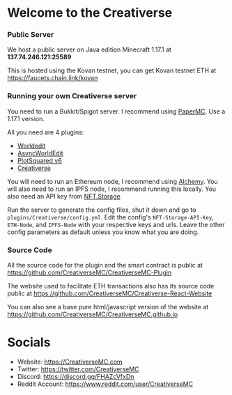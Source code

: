 # Welcome to the Creativerse

### Public Server
We host a public server on Java edition Minecraft 1.17.1 at **137.74.246.121:25589**

This is hosted using the Kovan testnet, you can get Kovan testnet ETH at https://faucets.chain.link/kovan

### Running your own Creativerse server
You need to run a Bukkit/Spigot server. I recommend using [PaperMC](https://papermc.io/). Use a 1.17.1 version.

All you need are 4 plugins:
- [Worldedit](https://dev.bukkit.org/projects/worldedit)
- [AsyncWorldEdit](https://www.spigotmc.org/resources/asyncworldedit.327/)
- [PlotSquared v6](https://www.spigotmc.org/resources/plotsquared-v6.77506/)
- [Creativerse](https://github.com/CreativerseMC/CreativerseMC-Plugin/releases)

You will need to run an Ethereum node, I recommend using [Alchemy](https://www.alchemy.com/). You will also need to run an IPFS node, I recommend running this locally. You also need an API key from [NFT.Storage](https://nft.storage)

Run the server to generate the config files, shut it down and go to `plugins/Creativerse/config.yml`. Edit the config's `NFT-Storage-API-Key`, `ETH-Node`, and `IPFS-Node` with your respective keys and urls. Leave the other config parameters as default unless you know what you are doing.


### Source Code
All the source code for the plugin and the smart contract is public at https://github.com/CreativerseMC/CreativerseMC-Plugin

The website used to facilitate ETH transactions also has its source code public at https://github.com/CreativerseMC/Creativerse-React-Website

You can also see a base pure html/javascript version of the website at https://github.com/CreativerseMC/CreativerseMC.github.io

# Socials
- Website: https://CreativerseMC.com
- Twitter: https://twitter.com/CreativerseMC
- Discord: https://discord.gg/FHAZcVfxDn
- Reddit Account: https://www.reddit.com/user/CreativerseMC
